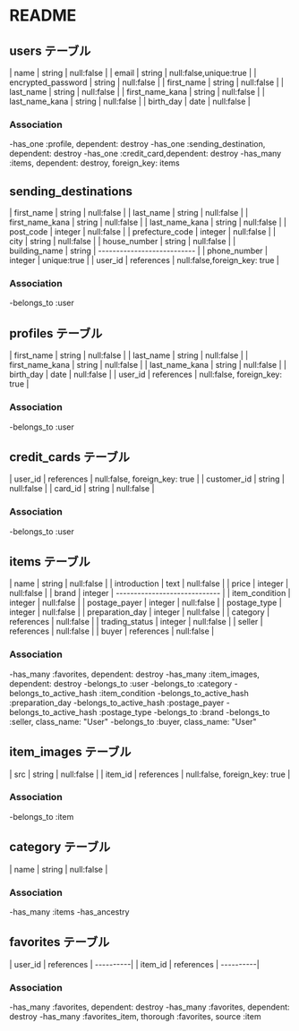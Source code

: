 # README

## users テーブル
| name                | string     | null:false             |
| email               | string     | null:false,unique:true |
| encrypted_password  | string     | null:false             |
| first_name          | string     | null:false             |
| last_name           | string     | null:false             |
| first_name_kana     | string     | null:false             |
| last_name_kana      | string     | null:false             |
| birth_day           | date       | null:false             |

### Association
-has_one :profile, dependent: destroy
-has_one :sending_destination, dependent: destroy
-has_one :credit_card,dependent: destroy
-has_many :items, dependent: destroy, foreign_key: items

## sending_destinations
| first_name      | string     | null:false                   |
| last_name       | string     | null:false                   |
| first_name_kana | string     | null:false                   |
| last_name_kana  | string     | null:false                   |
| post_code       | integer    | null:false                   |
| prefecture_code | integer    | null:false                   |
| city            | string     | null:false                   |
| house_number    | string     | null:false                   |
| building_name   | string     | ---------------------------  |
| phone_number    | integer    | unique:true                  |
| user_id         | references | null:false,foreign_key: true |

### Association 

-belongs_to :user

## profiles テーブル
| first_name      | string     | null:false                    |
| last_name       | string     | null:false                    |
| first_name_kana | string     | null:false                    |
| last_name_kana  | string     | null:false                    |
| birth_day       | date       | null:false                    |
| user_id         | references | null:false, foreign_key: true |

### Association 

-belongs_to :user

## credit_cards テーブル
| user_id     | references | null:false, foreign_key: true |
| customer_id | string     | null:false                    |
| card_id     | string     | null:false                    |

### Association

-belongs_to :user

## items テーブル
| name           | string        | null:false                    |
| introduction   | text          | null:false                    |
| price          | integer       | null:false                    |
| brand          | integer       | ----------------------------- |
| item_condition | integer       | null:false                    |
| postage_payer  | integer       | null:false                    |
| postage_type    | integer      | null:false                    |
| preparation_day | integer      | null:false                    |
| category        | references   | null:false                    |
| trading_status  | integer      | null:false                    |
| seller          | references   | null:false                    |
| buyer           | references   | null:false                    |

### Association

-has_many :favorites, dependent: destroy
-has_many :item_images, dependent: destroy
-belongs_to :user
-belongs_to :category
-belongs_to_active_hash :item_condition
-belongs_to_active_hash :preparation_day
-belongs_to_active_hash :postage_payer
-belongs_to_active_hash :postage_type
-belongs_to :brand
-belongs_to :seller, class_name: "User"
-belongs_to :buyer, class_name: "User"

## item_images テーブル
| src     | string      | null:false                    |
| item_id | references  | null:false, foreign_key: true |

### Association 

-belongs_to :item

## category テーブル
| name | string | null:false |

### Association

-has_many :items
-has_ancestry

## favorites テーブル
| user_id | references | ----------|
| item_id | references | ----------|

### Association

-has_many :favorites, dependent: destroy
-has_many :favorites, dependent: destroy
-has_many :favorites_item, thorough :favorites, source :item

